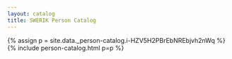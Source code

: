 ```yaml
---
layout: catalog
title: SWERIK Person Catalog
---
```

{% assign p = site.data._person-catalog.i-HZV5H2PBrEbNREbjvh2nWq %}
{% include person-catalog.html p=p %}

